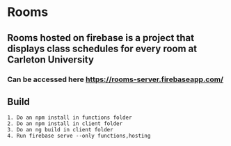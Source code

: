 # Rooms 

## Rooms hosted on firebase is a project that displays class schedules for every room at Carleton University

### Can be accessed here https://rooms-server.firebaseapp.com/

## Build
	1. Do an npm install in functions folder
	2. Do an npm install in client folder
	3. Do an ng build in client folder
	4. Run firebase serve --only functions,hosting
